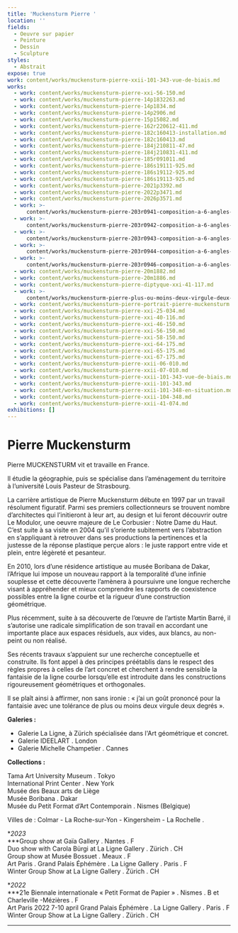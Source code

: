 ```yaml
---
title: 'Muckensturm Pierre '
location: ''
fields:
  - Oeuvre sur papier
  - Peinture
  - Dessin
  - Sculpture
styles:
  - Abstrait
expose: true
work: content/works/muckensturm-pierre-xxii-101-343-vue-de-biais.md
works:
  - work: content/works/muckensturm-pierre-xxi-56-150.md
  - work: content/works/muckensturm-pierre-14p1832263.md
  - work: content/works/muckensturm-pierre-14p1834.md
  - work: content/works/muckensturm-pierre-14p2906.md
  - work: content/works/muckensturm-pierre-15p15082.md
  - work: content/works/muckensturm-pierre-162r220612-411.md
  - work: content/works/muckensturm-pierre-182c160413-installation.md
  - work: content/works/muckensturm-pierre-182c160413.md
  - work: content/works/muckensturm-pierre-184j210811-47.md
  - work: content/works/muckensturm-pierre-184j210831-411.md
  - work: content/works/muckensturm-pierre-185r091011.md
  - work: content/works/muckensturm-pierre-186s19111-925.md
  - work: content/works/muckensturm-pierre-186s19112-925.md
  - work: content/works/muckensturm-pierre-186s19113-925.md
  - work: content/works/muckensturm-pierre-2021p3392.md
  - work: content/works/muckensturm-pierre-2022p3471.md
  - work: content/works/muckensturm-pierre-2026p3571.md
  - work: >-
      content/works/muckensturm-pierre-203r0941-composition-a-6-angles-a-entas-.md
  - work: >-
      content/works/muckensturm-pierre-203r0942-composition-a-6-angles-a-entas-.md
  - work: >-
      content/works/muckensturm-pierre-203r0943-composition-a-6-angles-a-entas.md
  - work: >-
      content/works/muckensturm-pierre-203r0944-composition-a-6-angles-a-entas.md
  - work: >-
      content/works/muckensturm-pierre-203r0946-composition-a-6-angles-a-entas.md
  - work: content/works/muckensturm-pierre-20m1882.md
  - work: content/works/muckensturm-pierre-20m1886.md
  - work: content/works/muckensturm-pierre-diptyque-xxi-41-117.md
  - work: >-
      content/works/muckensturm-pierre-plus-ou-moins-deux-virgule-deux-degres-de-fantaisie-orthogonale.md
  - work: content/works/muckensturm-pierre-portrait-pierre-muckensturm.md
  - work: content/works/muckensturm-pierre-xxi-25-034.md
  - work: content/works/muckensturm-pierre-xxi-40-116.md
  - work: content/works/muckensturm-pierre-xxi-46-150.md
  - work: content/works/muckensturm-pierre-xxi-56-150.md
  - work: content/works/muckensturm-pierre-xxi-58-150.md
  - work: content/works/muckensturm-pierre-xxi-64-175.md
  - work: content/works/muckensturm-pierre-xxi-65-175.md
  - work: content/works/muckensturm-pierre-xxi-67-175.md
  - work: content/works/muckensturm-pierre-xxii-06-010.md
  - work: content/works/muckensturm-pierre-xxii-07-010.md
  - work: content/works/muckensturm-pierre-xxii-101-343-vue-de-biais.md
  - work: content/works/muckensturm-pierre-xxii-101-343.md
  - work: content/works/muckensturm-pierre-xxii-101-348-en-situation.md
  - work: content/works/muckensturm-pierre-xxii-104-348.md
  - work: content/works/muckensturm-pierre-xxii-41-074.md
exhibitions: []
---
```


# Pierre Muckensturm

Pierre MUCKENSTURM vit et travaille en France.

Il étudie la géographie, puis se spécialise dans l’aménagement du territoire à l’université Louis Pasteur de Strasbourg.

La carrière artistique de Pierre Muckensturm débute en 1997 par un travail résolument figuratif. Parmi ses premiers collectionneurs se trouvent nombre d’architectes qui l’initieront à leur art, au design et lui feront découvrir outre Le Modulor, une oeuvre majeure de Le Corbusier : Notre Dame du Haut. C’est suite à sa visite en 2004 qu’il s’oriente subitement vers l’abstraction en s’appliquant à retrouver dans ses productions la pertinences et la justesse de la réponse plastique perçue alors : le juste rapport entre vide et plein, entre légèreté et pesanteur.

En 2010, lors d’une résidence artistique au musée Boribana de Dakar, l’Afrique lui impose un nouveau rapport à la temporalité d’une infinie souplesse et cette découverte l’amènera à poursuivre une longue recherche visant à appréhender et mieux comprendre les rapports de coexistence possibles entre la ligne courbe et la rigueur d’une construction géométrique.

Plus récemment, suite à sa découverte de l’œuvre de l’artiste Martin Barré, il s’autorise une radicale simplification de son travail en accordant une importante place aux espaces résiduels, aux vides, aux blancs, au non-peint ou non réalisé.

Ses récents travaux s’appuient sur une recherche conceptuelle et construite. Ils font appel à des principes préétablis dans le respect des règles propres à celles de l’art concret et cherchent à rendre sensible la fantaisie de la ligne courbe lorsqu’elle est introduite dans les constructions rigoureusement géométriques et orthogonales.

Il se plaît ainsi à affirmer, non sans ironie : « j’ai un goût prononcé pour la fantaisie avec une tolérance de plus ou moins deux virgule deux degrés ».

**Galeries :**

* Galerie La Ligne, à Zürich spécialisée dans l'Art géométrique et concret.
* Galerie IDEELART . London
* Galerie Michelle Champetier . Cannes

**Collections :**

Tama Art University Museum . Tokyo\
International Print Center . New York\
Musée des Beaux arts de Liège\
Musée Boribana . Dakar\
Musée du Petit Format d’Art Contemporain . Nismes (Belgique)

Villes de  : Colmar - La Roche-sur-Yon - Kingersheim - La Rochelle .

\**2023*\
*\**Group show at Gaïa Gallery . Nantes . F\
Duo show with Carola Bürgi at La Ligne Gallery . Zürich . CH\
Group show at Musée Bossuet . Meaux . F\
Art Paris . Grand Palais Éphémère . La Ligne Gallery . Paris . F\
Winter Group Show at La Ligne Gallery . Zürich . CH

\**2022*\
*\**21e Biennale internationale « Petit Format de Papier » . Nismes . B et Charleville -Mézières . F\
Art Paris 2022 7-10 april Grand Palais Éphémère . La Ligne Gallery . Paris . F\
Winter Group Show at La Ligne Gallery . Zürich . CH

***

